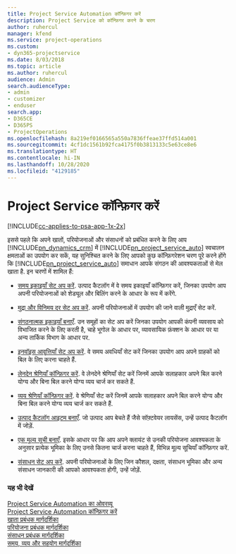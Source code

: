 ```yaml
---
title: Project Service Automation कॉन्फ़िगर करें
description: Project Service को कॉन्फ़िगर करने के चरण
author: ruhercul
manager: kfend
ms.service: project-operations
ms.custom:
- dyn365-projectservice
ms.date: 8/03/2018
ms.topic: article
ms.author: ruhercul
audience: Admin
search.audienceType:
- admin
- customizer
- enduser
search.app:
- D365CE
- D365PS
- ProjectOperations
ms.openlocfilehash: 8a219ef0166565a550a7836ffeae37ffd514a001
ms.sourcegitcommit: 4cf1dc1561b92fca4175f0b3813133c5e63ce8e6
ms.translationtype: HT
ms.contentlocale: hi-IN
ms.lasthandoff: 10/28/2020
ms.locfileid: "4129185"
---
```

# <a name="configure-project-service"></a>Project Service कॉन्फ़िगर करें

[!INCLUDE[cc-applies-to-psa-app-1x-2x](../includes/cc-applies-to-psa-app-1x-2x.md)]

इससे पहले कि अपने खातों, परियोजनाओं और संसाधनों को प्रबंधित करने के लिए आप [!INCLUDE[pn_dynamics_crm](../includes/pn-dynamics-crm.md)] में [!INCLUDE[pn_project_service_auto](../includes/pn-project-service-auto.md)] स्वचालन क्षमताओं का उपयोग कर सकें, यह सुनिश्चित करने के लिए आपको कुछ कॉन्फ़िगरेशन चरण पूरे करने होंगे कि [!INCLUDE[pn_project_service_auto](../includes/pn-project-service-auto.md)] समाधान आपके संगठन की आवश्यकताओं से मेल खाता है. इन चरणों में शामिल हैं:  
  
-   [समय इकाइयाँ सेट अप करें](../psa/set-up-time-units.md). उत्पाद कैटलॉग में वे समय इकाइयाँ कॉन्फ़िगर करें, जिनका उपयोग आप अपनी परियोजनाओं को शेड्यूल और बिलिंग करने के आधार के रूप में करेंगे.  
  
-   [मुद्रा और विनिमय दर सेट अप करें](../psa/set-up-currencies-exchange-rates.md). अपनी परियोजनाओं में उपयोग की जाने वाली मुद्राएँ सेट करें.  
  
-   [संगठनात्मक इकाइयाँ बनाएँ](../psa/create-organizational-units.md). उन समूहों का सेट अप करें जिनका उपयोग आपकी कंपनी व्यवसाय को विभाजित करने के लिए करती है, चाहे भूगोल के आधार पर, व्यावसायिक फ़ंक्शन के आधार पर या अन्य तार्किक विभाग के आधार पर.  
  
-   [इनवॉइस आवृत्तियाँ सेट अप करें](../psa/set-up-invoice-frequencies.md). वे समय अवधियाँ सेट करें जिनका उपयोग आप अपने ग्राहकों को बिल के लिए करना चाहते हैं.  
  
-   [लेनदेन श्रेणियाँ कॉन्फ़िगर करें](../psa/configure-transaction-categories.md). वे लेनदेने श्रेणियाँ सेट करें जिनमें आपके सलाहकार अपने बिल करने योग्य और बिना बिल करने योग्य व्यय चार्ज कर सकते हैं.  
  
-   [व्यय श्रेणियाँ कॉन्फ़िगर करें](../psa/configure-expense-categories.md). वे श्रेणियाँ सेट करें जिनमें आपके सलाहकार अपने बिल करने योग्य और बिना बिल करने योग्य व्यय चार्ज कर सकते हैं.  
  
-   [उत्पाद कैटलॉग आइटम बनाएँ](../psa/create-product-catalog-items.md). जो उत्पाद आप बेचते हैं जैसे सॉफ़्टवेयर लायसेंस, उन्हें उत्पाद कैटलॉग में जोड़ें.  
  
-   [एक मूल्य सूची बनाएँ](../psa/create-price-list.md). इसके आधार पर कि आप अपने क्लायंट से उनकी परियोजना आवश्यकता के अनुसार प्रत्येक भूमिका के लिए उनसे कितना चार्ज करना चाहते हैं, विभिन्न मूल्य सूचियाँ कॉन्फ़िगर करें.  
  
-   [संसाधन सेट अप करें](../psa/set-up-resources.md). अपनी परियोजनाओं के लिए जिन कौशल, दक्षता, संसाधन भूमिका और अन्य संसाधन जानकारी की आपको आवश्यकता होगी, उन्हें जोड़ें.  
  
### <a name="see-also"></a>यह भी देखें  
 [Project Service Automation का ओवरव्यू](../psa/overview.md)   
 [Project Service Automation कॉन्फ़िगर करें](../psa/configure.md)   
 [खाता प्रबंधक मार्गदर्शिका](../psa/account-manager-guide.md)   
 [परियोजना प्रबंधक मार्गदर्शिका](../psa/project-manager-guide.md)   
 [संसाधन प्रबंधक मार्गदर्शिका](../psa/resource-manager-guide.md)   
 [समय, व्यय और सहयोग मार्गदर्शिका](../psa/time-expense-collaboration-guide.md)
